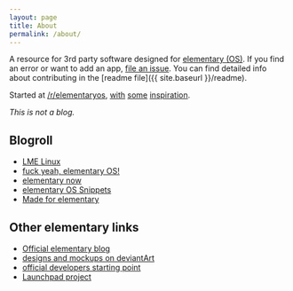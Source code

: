 ```yaml
---
layout: page
title: About
permalink: /about/
---
```


A resource for 3rd party software designed for [elementary (OS)](http://elementary.io). If you find an error or want to add an app, [file an issue](https://github.com/quassy/elementary-apps/issues/new). You can find detailed info about contributing in the [readme file]({{ site.baseurl }}/readme).

Started at [/r/elementaryos](http://www.reddit.com/r/elementaryos/comments/2r0xey/third_party_development_and_apps/), [with](http://madeforelementary.tumblr.com/) [some](https://github.com/PerfectCarl/elementary-apps) [inspiration](https://github.com/elementary-fr/ideas).

*This is not a blog.* 

## Blogroll

* [LME Linux](http://lmelinux.net/#2015-06-07)
* [fuck yeah, elementary OS!](http://fuckyeah-elementaryos.tumblr.com/#2015-05-04)
* [elementary now](http://www.elementarynow.com/#2015-04-18)
* [elementary OS Snippets](http://eos-snippets.blogspot.com/#2015-04-17)
* [Made for elementary](http://madeforelementary.tumblr.com/#2015-02-14)

## Other elementary links

* [Official elementary blog](http://blog.elementary.io/#2015-04-29)
* [designs and mockups on deviantArt](http://elementaryos.deviantart.com/)
* [official developers starting point](http://elementary.io/developer)
* [Launchpad project](https://launchpad.net/elementary/)